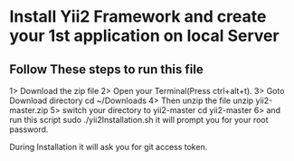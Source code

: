 # Install Yii2 Framework and create your 1st application on local Server
## Follow These steps to run this file
1> Download the zip file
2> Open your Terminal(Press ctrl+alt+t).
3> Goto Download directory
       cd ~/Downloads
4> Then unzip the file
      unzip yii2-master.zip
5> switch your directory to yii2-master
      cd yii2-master
6>  and run this script
      sudo ./yii2Installation.sh
  it will prompt you for your root password.
  
During Installation it will ask you for git access token.
